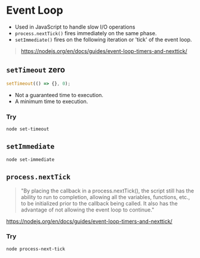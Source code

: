 # Event Loop

+ Used in JavaScript to handle slow I/O operations
+ `process.nextTick()` fires immediately on the same phase.
+ `setImmediate()` fires on the following iteration or 'tick' of the event loop.

> https://nodejs.org/en/docs/guides/event-loop-timers-and-nexttick/

## `setTimeout` zero

```js
setTimeout(() => {}, 0);
```

+ Not a guaranteed time to execution.
+ A minimum time to execution.

### Try

`node set-timeout`

## `setImmediate`

`node set-immediate`

## `process.nextTick`

> "By placing the callback in a process.nextTick(), the script still has the ability to run to completion, allowing all the variables, functions, etc., to be initialized prior to the callback being called. It also has the advantage of not allowing the event loop to continue."

https://nodejs.org/en/docs/guides/event-loop-timers-and-nexttick/

### Try

`node process-next-tick`
